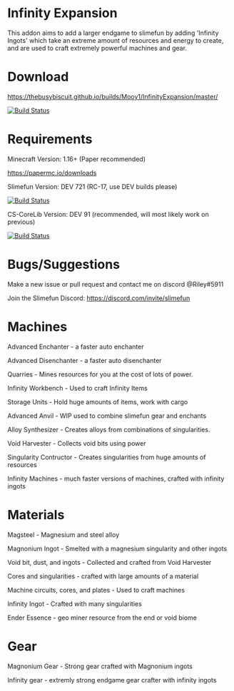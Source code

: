 # Infinity Expansion
This addon aims to add a larger endgame to slimefun by adding 'Infinity Ingots' which take an extreme amount of resources and energy to create, and are used to craft extremely powerful machines and gear.

# Download
https://thebusybiscuit.github.io/builds/Mooy1/InfinityExpansion/master/

[![Build Status](https://thebusybiscuit.github.io/builds/Mooy1/InfinityExpansion/master/badge.svg)](https://thebusybiscuit.github.io/builds/Mooy1/InfinityExpansion/master)

# Requirements
Minecraft Version: 1.16+ (Paper recommended)

https://papermc.io/downloads

Slimefun Version: DEV 721 (RC-17, use DEV builds please)

[![Build Status](https://thebusybiscuit.github.io/builds/TheBusyBiscuit/Slimefun4/master/badge.svg)](https://thebusybiscuit.github.io/builds/TheBusyBiscuit/Slimefun4/master/)

CS-CoreLib Version: DEV 91 (recommended, will most likely work on previous)

[![Build Status](https://thebusybiscuit.github.io/builds/TheBusyBiscuit/CS-CoreLib/master/badge.svg)](https://thebusybiscuit.github.io/builds/TheBusyBiscuit/CS-CoreLib/master/)

# Bugs/Suggestions
Make a new issue or pull request and contact me on discord @Riley#5911

Join the Slimefun Discord: https://discord.com/invite/slimefun

# Machines
Advanced Enchanter - a faster auto enchanter

Advanced Disenchanter - a faster auto disenchanter

Quarries - Mines resources for you at the cost of lots of power.

Infinity Workbench - Used to craft Infinity Items

Storage Units - Hold huge amounts of items, work with cargo

Advanced Anvil - WIP used to combine slimefun gear and enchants

Alloy Synthesizer - Creates alloys from combinations of singularities.

Void Harvester - Collects void bits using power

Singularity Contructor - Creates singularities from huge amounts of resources

Infinity Machines - much faster versions of machines, crafted with infinity ingots

# Materials

Magsteel - Magnesium and steel alloy

Magnonium Ingot - Smelted with a magnesium singularity and other ingots

Void bit, dust, and ingots - Collected and crafted from Void Harvester

Cores and singularities - crafted with large amounts of a material

Machine circuits, cores, and plates - Used to craft machines

Infinity Ingot - Crafted with many singularities

Ender Essence - geo miner resource from the end or void biome

# Gear

Magnonium Gear - Strong gear crafted with Magnonium ingots

Infinity gear - extremly strong endgame gear crafter with infinity ingots
